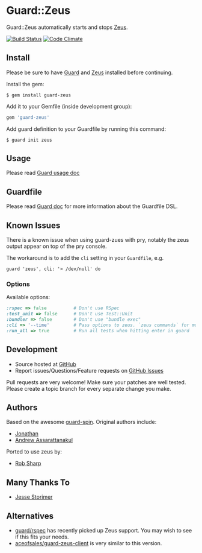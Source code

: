Guard::Zeus
===========

Guard::Zeus automatically starts and stops [Zeus](https://github.com/burke/zeus).

[![Build Status](https://travis-ci.org/guard/guard-zeus.png?branch=master)](https://travis-ci.org/guard/guard-zeus)
[![Code Climate](https://codeclimate.com/github/guard/guard-zeus.png)](https://codeclimate.com/github/guard/guard-zeus)

Install
-------

Please be sure to have [Guard](https://github.com/guard/guard) and [Zeus](https://github.com/burke/zeus) installed before continuing.

Install the gem:

    $ gem install guard-zeus

Add it to your Gemfile (inside development group):

``` ruby
gem 'guard-zeus'
```

Add guard definition to your Guardfile by running this command:

    $ guard init zeus

Usage
-----

Please read [Guard usage doc](https://github.com/guard/guard#readme)

Guardfile
---------

Please read [Guard doc](https://github.com/guard/guard#readme) for more information about the Guardfile DSL.

Known Issues
------------

There is a known issue when using guard-zues with pry, notably the zeus output appear on top of the pry console.

The workaround is to add the `cli` setting in your `Guardfile`, e.g.

```
guard 'zeus', cli: '> /dev/null' do
```

### Options

Available options:

``` ruby
:rspec => false          # Don't use RSpec
:test_unit => false      # Don't use Test::Unit
:bundler => false        # Don't use "bundle exec"
:cli => '--time'         # Pass options to zeus. `zeus commands` for more zeus options
:run_all => true         # Run all tests when hitting enter in guard
```

Development
-----------

* Source hosted at [GitHub](https://github.com/guard/guard-zeus)
* Report issues/Questions/Feature requests on [GitHub Issues](https://github.com/guard/guard-zeus/issues)

Pull requests are very welcome! Make sure your patches are well tested. Please create a topic branch for every separate change
you make.

Authors
------

Based on the awesome [guard-spin](https://github.com/vizjerai/guard-spin). Original authors include:

* [Jonathan](https://github.com/jonsgreen)
* [Andrew Assarattanakul](https://github.com/vizjerai)

Ported to use zeus by:

* [Rob Sharp](https://github.com/qnm)

Many Thanks To
--------------

* [Jesse Storimer](https://github.com/jstorimer)

Alternatives
------------

* [guard/rspec](https://github.com/guard/guard-rspec) has recently picked up Zeus support. You may wish to see if this fits your needs.
* [aceofsales/guard-zeus-client](https://github.com/aceofsales/guard-zeus-client) is very similar to this version.

